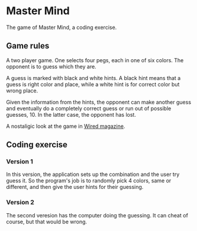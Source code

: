 # Master Mind

The game of Master Mind, a coding exercise.

## Game rules

A two player game. One selects four pegs, each in one of six colors. The opponent is to guess which they are.

A guess is marked with black and white hints. A black hint means that a guess is right color and place, while
a white hint is for correct color but wrong place.

Given the information from the hints, the opponent can make another guess and eventually do a completely correct 
guess or run out of possible guesses, 10. In the latter case, the opponent has lost.

A nostaligic look at the game in [Wired magazine](https://www.wired.com/2012/06/late-tothe-game-mastermind/).

## Coding exercise

### Version 1

In this version, the application sets up the combination and the user try guess it. So the program's job
is to randomly pick 4 colors, same or different, and then give the user hints for their guessing.

### Version 2

The second veresion has the computer doing the guessing. It can cheat of course, but that would be wrong.


